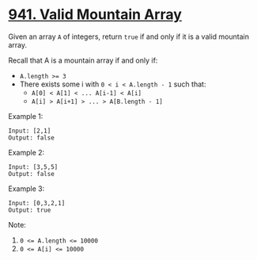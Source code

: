 # [941. Valid Mountain Array](https://leetcode.com/problems/valid-mountain-array/)

Given an array `A` of integers, return `true` if and only if it is a valid mountain array.

Recall that A is a mountain array if and only if:

- `A.length >= 3`
- There exists some i with `0 < i < A.length - 1` such that:
  - `A[0] < A[1] < ... A[i-1] < A[i]`
  - `A[i] > A[i+1] > ... > A[B.length - 1]`

Example 1:

```text
Input: [2,1]
Output: false
```

Example 2:

```text
Input: [3,5,5]
Output: false
```

Example 3:

```text
Input: [0,3,2,1]
Output: true
```

Note:

1. `0 <= A.length <= 10000`
1. `0 <= A[i] <= 10000`